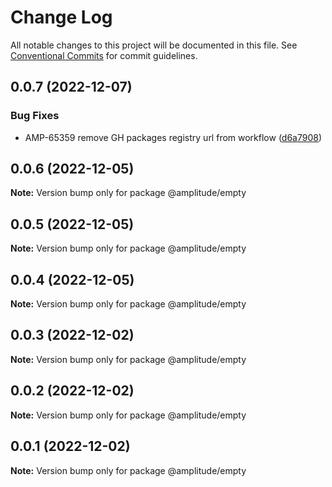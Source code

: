 # Change Log

All notable changes to this project will be documented in this file.
See [Conventional Commits](https://conventionalcommits.org) for commit guidelines.

## 0.0.7 (2022-12-07)


### Bug Fixes

* AMP-65359 remove GH packages registry url from workflow ([d6a7908](https://github.com/amplitude-alpha/amplitude-sdk-typescript/commit/d6a7908c9a1be2a989d874bb9f8ba568f01f8777))





## 0.0.6 (2022-12-05)

**Note:** Version bump only for package @amplitude/empty





## 0.0.5 (2022-12-05)

**Note:** Version bump only for package @amplitude/empty





## 0.0.4 (2022-12-05)

**Note:** Version bump only for package @amplitude/empty





## 0.0.3 (2022-12-02)

**Note:** Version bump only for package @amplitude/empty





## 0.0.2 (2022-12-02)

**Note:** Version bump only for package @amplitude/empty





## 0.0.1 (2022-12-02)

**Note:** Version bump only for package @amplitude/empty
